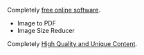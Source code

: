 Completely [free online software](https://www.eztools.io/). 
- Image to PDF
- Image Size Reducer

Completely [High Quality and Unique Content](https://www.easydailytip.com/). 
